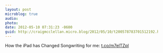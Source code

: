 ```yaml
---
layout: post
microblog: true
audio: 
photo: 
date: 2012-05-10 07:31:23 -0600
guid: http://craigmcclellan.micro.blog/2012/05/10/t200578783701512192.html
---
```

How the iPad has Changed Songwriting for me: [t.co/m7elTZpl](http://t.co/m7elTZpl)
